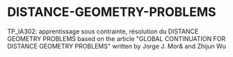 # DISTANCE-GEOMETRY-PROBLEMS
TP_IA302: apprentissage sous contrainte, résolution du DISTANCE GEOMETRY PROBLEMS based on the article "GLOBAL CONTINUATION FOR DISTANCE GEOMETRY PROBLEMS" written by Jorge J. Mor&amp; and Zhijun Wu 
